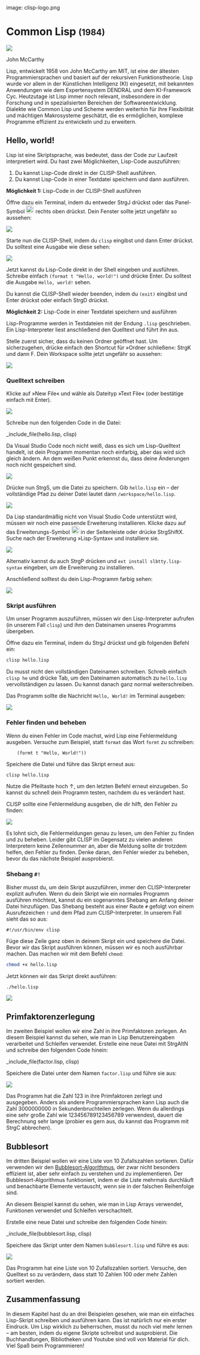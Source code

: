 <div class='meta'>
image: clisp-logo.png
</div>

# Common Lisp <span style='font-size: 80%;'>(1984)</span>

<div class='floatright' style='width: 12em;'>
    <img src='mccarthy.webp'>
    <p>John McCarthy</p>
</div>

<p class='abstract'>
Lisp, entwickelt 1958 von John McCarthy am MIT, ist eine der ältesten Programmiersprachen und basiert auf der rekursiven Funktionstheorie. Lisp wurde vor allem in der Künstlichen Intelligenz (KI) eingesetzt, mit bekannten Anwendungen wie dem Expertensystem DENDRAL und dem KI-Framework Cyc. Heutzutage ist Lisp immer noch relevant, insbesondere in der Forschung und in spezialisierten Bereichen der Softwareentwicklung. Dialekte wie Common Lisp und Scheme werden weiterhin für ihre Flexibilität und mächtigen Makrosysteme geschätzt, die es ermöglichen, komplexe Programme effizient zu entwickeln und zu erweitern.
</p>

<!-- ## Eigenschaften

- **Funktional**: Common Lisp ist eine funktionale Programmiersprache, die auf der rekursiven Funktionstheorie basiert.
- **Dynamisch**: Common Lisp ist eine dynamisch typisierte Sprache, was bedeutet, dass Variablen ihren Datentyp zur Laufzeit ändern können.
- **Objektorientierung**: Common Lisp unterstützt die objektorientierte Programmierung, die auf der Verwendung von Objekten und Klassen basiert.
- **Makros**: Common Lisp bietet Makros, die es ermöglichen, den Code zur Kompilierzeit zu transformieren.
- **Hohe Performance**: Common Lisp ist eine der schnellsten Programmiersprachen und wird häufig für rechenintensive Anwendungen eingesetzt.
- **Community**: Common Lisp hat eine aktive und engagierte Community, die eine Vielzahl von Bibliotheken und Frameworks entwickelt hat. -->

## Hello, world!

Lisp ist eine Skriptsprache, was bedeutet, dass der Code zur Laufzeit interpretiert wird. Du hast zwei Möglichkeiten, Lisp-Code auszuführen:

1. Du kannst Lisp-Code direkt in der CLISP-Shell ausführen.
2. Du kannst Lisp-Code in einer Textdatei speichern und dann ausführen.

**Möglichkeit 1:** Lisp-Code in der CLISP-Shell ausführen

Öffne dazu ein Terminal, indem du entweder <span class='key'>Strg</span><span class='key'>J</span> drückst oder das Panel-Symbol <img src='../basics/panel.webp' style='border-radius: 4px; height: 1.5em;'> rechts oben drückst. Dein Fenster sollte jetzt ungefähr so aussehen:

<img class='full' src='code-with-terminal.webp'>

Starte nun die CLISP-Shell, indem du `clisp` eingibst und dann <span class='key'>Enter</span> drückst. Du solltest eine Ausgabe wie diese sehen:

<img class='full' src='clisp.webp'>

Jetzt kannst du Lisp-Code direkt in der Shell eingeben und ausführen. Schreibe einfach `(format t "Hello, world!")` und drücke <span class='key'>Enter</span>. Du solltest die Ausgabe `Hello, world!` sehen.

Du kannst die CLISP-Shell wieder beenden, indem du `(exit)` eingibst und <span class='key'>Enter</span> drückst oder einfach <span class='key'>Strg</span><span class='key'>D</span> drückst.

**Möglichkeit 2:** Lisp-Code in einer Textdatei speichern und ausführen

Lisp-Programme werden in Textdateien mit der Endung `.lisp` geschrieben. Ein Lisp-Interpreter liest anschließend den Quelltext und führt ihn aus.

Stelle zuerst sicher, dass du keinen Ordner geöffnet hast. Um sicherzugehen, drücke einfach den Shortcut für »Ordner schließen«: <span class='key'>Strg</span><span class='key'>K</span> und dann <span class='key'>F</span>. Dein Workspace sollte jetzt ungefähr so aussehen:

<img class='full' src='fresh-start.webp'>

### Quelltext schreiben

Klicke auf »New File« und wähle als Dateityp »Text File« (oder bestätige einfach mit <span class='key'>Enter</span>).

<img class='full' src='choose-filename.webp'>

Schreibe nun den folgenden Code in die Datei:

_include_file(hello.lisp, clisp)

Da Visual Studio Code noch nicht weiß, dass es sich um Lisp-Quelltext handelt, ist dein Programm momentan noch einfarbig, aber das wird sich gleich ändern. An dem weißen Punkt erkennst du, dass deine Änderungen noch nicht gespeichert sind.

<img class='full' src='no-syntax-highlighting.webp'>

Drücke nun <span class='key'>Strg</span><span class='key'>S</span>, um die Datei zu speichern. Gib `hello.lisp` ein – der vollständige Pfad zu deiner Datei lautet dann `/workspace/hello.lisp`.

<img class='full' src='enter-filename.webp'>

Da Lisp standardmäßig nicht von Visual Studio Code unterstützt wird, müssen wir noch eine passende Erweiterung installieren. Klicke dazu auf das Erweiterungs-Symbol <img src='../basics/extensions.webp' style='border-radius: 4px; height: 1.5em;'> in der Seitenleiste oder drücke <span class='key'>Strg</span><span class='key'>Shift</span><span class='key'>X</span>. Suche nach der Erweiterung »Lisp-Syntax« und installiere sie.

<img class='full' src='lisp-syntax.webp'>

Alternativ kannst du auch <span class='key'>Strg</span><span class='key'>P</span> drücken und `ext install slbtty.lisp-syntax` eingeben, um die Erweiterung zu installieren.

Anschließend solltest du dein Lisp-Programm farbig sehen:

<img class='full' src='syntax-highlighting.webp'>

### Skript ausführen

Um unser Programm auszuführen, müssen wir den Lisp-Interpreter aufrufen (in unserem Fall `clisp`) und ihm den Dateinamen unseres Programms übergeben.

Öffne dazu ein Terminal, indem du <span class='key'>Strg</span><span class='key'>J</span> drückst und gib folgenden Befehl ein:

```bash
clisp hello.lisp
```

<div class='hint'>
Du musst nicht den vollständigen Dateinamen schreiben. Schreib einfach <code>clisp he</code> und drücke <span class='key'>Tab</span>, um den Dateinamen automatisch zu <code>hello.lisp</code> vervollständigen zu lassen. Du kannst danach ganz normal weiterschreiben.
</div>

Das Programm sollte die Nachricht `Hello, World!` im Terminal ausgeben:

<img class='full' src='hello.webp'>

### Fehler finden und beheben

Wenn du einen Fehler im Code machst, wird Lisp eine Fehlermeldung ausgeben. Versuche zum Beispiel, statt `format` das Wort `formt` zu schreiben:

```clisp
    (formt t "Hello, World!"))
```

Speichere die Datei und führe das Skript erneut aus:

```bash
clisp hello.lisp
```

<div class='hint'>
Nutze die Pfeiltaste hoch <span class='key'>↑</span>, um den letzten Befehl erneut einzugeben. So kannst du schnell dein Programm testen, nachdem du es verändert hast.
</div>

CLISP sollte eine Fehlermeldung ausgeben, die dir hilft, den Fehler zu finden:

<img class='full' src='hello-error.webp'>

Es lohnt sich, die Fehlermeldungen genau zu lesen, um den Fehler zu finden und zu beheben. Leider gibt CLISP im Gegensatz zu vielen anderen Interpretern keine Zeilennummer an, aber die Meldung sollte dir trotzdem helfen, den Fehler zu finden. Denke daran, den Fehler wieder zu beheben, bevor du das nächste Beispiel ausprobierst.

### Shebang `#!`

Bisher musst du, um dein Skript auszuführen, immer den CLISP-Interpreter explizit aufrufen. Wenn du dein Skript wie ein normales Programm ausführen möchtest, kannst du ein sogenanntes Shebang am Anfang deiner Datei hinzufügen. Das Shebang besteht aus einer Raute `#` gefolgt von einem Ausrufezeichen `!` und dem Pfad zum CLISP-Interpreter. In unserem Fall sieht das so aus:

```clisp
#!/usr/bin/env clisp
```

Füge diese Zeile ganz oben in deinem Skript ein und speichere die Datei. Bevor wir das Skript ausführen können, müssen wir es noch ausführbar machen. Das machen wir mit dem Befehl `chmod`:

```bash
chmod +x hello.lisp
```
Jetzt können wir das Skript direkt ausführen:

```bash
./hello.lisp
```

<img class='full' src='shebang.webp'>

## Primfaktorenzerlegung

Im zweiten Beispiel wollen wir eine Zahl in ihre Primfaktoren zerlegen.
An diesem Beispiel kannst du sehen, wie man in Lisp Benutzereingaben verarbeitet und Schleifen verwendet.
Erstelle eine neue Datei mit <span class='key'>Strg</span><span class='key'>Alt</span><span class='key'>N</span> und schreibe den folgenden Code hinein:

_include_file(factor.lisp, clisp)

Speichere die Datei unter dem Namen `factor.lisp` und führe sie aus:

<img class='full' src='try-factor.webp'>

Das Programm hat die Zahl 123 in ihre Primfaktoren zerlegt und ausgegeben. Anders als andere Programmiersprachen kann Lisp auch die Zahl 3000000000 in Sekundenbruchteilen zerlegen. Wenn du allerdings eine sehr große Zahl wie 123456789123456789 verwendest, dauert die Berechnung sehr lange (probier es gern aus, du kannst das Programm mit <span class='key'>Strg</span><span class='key'>C</span> abbrechen).

## Bubblesort

Im dritten Beispiel wollen wir eine Liste von 10 Zufallszahlen sortieren. Dafür verwenden wir den [Bubblesort-Algorithmus](https://de.wikipedia.org/wiki/Bubblesort), der zwar nicht besonders effizient ist, aber sehr einfach zu verstehen und zu implementieren. Der Bubblesort-Algorithmus funktioniert, indem er die Liste mehrmals durchläuft und benachbarte Elemente vertauscht, wenn sie in der falschen Reihenfolge sind.

An diesem Beispiel kannst du sehen, wie man in Lisp Arrays verwendet, Funktionen verwendet und Schleifen verschachtelt.

Erstelle eine neue Datei und schreibe den folgenden Code hinein:

_include_file(bubblesort.lisp, clisp)

Speichere das Skript unter dem Namen `bubblesort.lisp` und führe es aus:

<img class='full' src='bubblesort.webp'>

Das Programm hat eine Liste von 10 Zufallszahlen sortiert. Versuche, den Quelltext so zu verändern, dass statt 10 Zahlen 100 oder mehr Zahlen sortiert werden.

## Zusammenfassung

In diesem Kapitel hast du an drei Beispielen gesehen, wie man ein einfaches Lisp-Skript schreiben und ausführen kann. Das ist natürlich nur ein erster Eindruck. Um Lisp wirklich zu beherrschen, musst du noch viel mehr lernen – am besten, indem du eigene Skripte schreibst und ausprobierst. Die Buchhandlungen, Bibliotheken und Youtube sind voll von Material für dich. Viel Spaß beim Programmieren!

